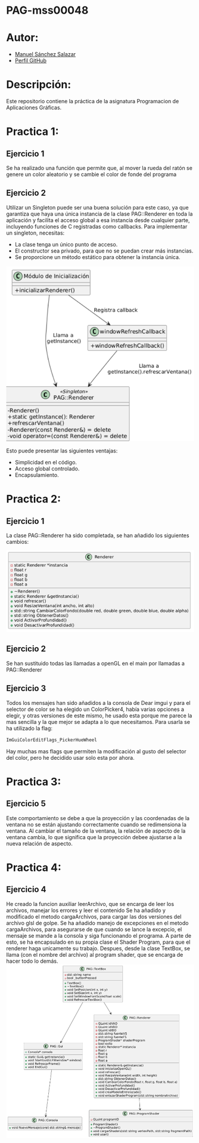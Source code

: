 # PAG-mss00048

# Autor:
- [Manuel Sánchez Salazar](mailto:mss00048@red.ujaen.es)
- [Perfil GitHub](https://github.com/DRUBRoxas/PAG-mss00048)

# Descripción:
Este repositorio contiene la práctica de la asignatura Programacion de Aplicaciones Gráficas.

# Practica 1:
## Ejercicio 1
Se ha realizado una función que permite que, al mover la rueda del ratón se genere un color aleatorio y se cambie el color de fonde del programa
## Ejercicio 2
Utilizar un Singleton puede ser una buena solución para este caso, ya que garantiza que haya una única instancia
de la clase PAG::Renderer en toda la aplicación y facilita el acceso global a esa instancia desde cualquier parte, 
incluyendo funciones de C registradas como callbacks.
Para implementar un singleton, necesitas:
* La clase tenga un único punto de acceso.
* El constructor sea privado, para que no se puedan crear más instancias.
* Se proporcione un método estático para obtener la instancia única.


![UMLSingleton.png](Assets/UMLSingleton.png)

Esto puede presentar las siguientes ventajas:
* Simplicidad en el código.
* Acceso global controlado.
* Encapsulamiento.


# Practica 2:
## Ejercicio 1
La clase PAG::Renderer ha sido completada, se han añadido los siguientes cambios:

![UMLRenderer.png](Assets%2FUMLRenderer.png)

## Ejercicio 2
Se han sustituido todas las llamadas a openGL en el main por llamadas a PAG::Renderer
## Ejercicio 3
Todos los mensajes han sido añadidos a la consola de Dear imgui y para el selector de color
se ha elegido un ColorPicker4, había varias opciones a elegir, y otras versiones de este mismo,
he usado esta porque me parece la mas sencilla y la que mejor se adapta a lo que necesitamos.
Para usarla se ha utilizado la flag:
```cpp
ImGuiColorEditFlags_PickerHueWheel
```
Hay muchas mas flags que permiten la modificación al gusto del selector del color, pero he decidido
usar solo esta por ahora.

# Practica 3:
## Ejercicio 5
Este comportamiento se debe a que la proyección y las coordenadas de la ventana no se están
ajustando correctamente cuando se redimensiona la ventana. Al cambiar el tamaño de la ventana,
la relación de aspecto de la ventana cambia, lo que significa que la proyección debee ajustarse a la nueva relación
de aspecto.

# Practica 4:
## Ejercicio 4
He creado la funcion auxiliar leerArchivo, que se encarga de leer los archivos, manejar los errores y leer el contenido
Se ha añadido y modificado el metodo cargaArchivos, para cargar las dos versiones del archivo glsl de golpe.
Se ha añadido manejo de excepciones en el metodo cargaArchivos, para asegurarse de que cuando se lance la excepcio, el mensaje se mande a la consola
y siga funcionando el programa. A parte de esto, se ha encapsulado en su propia clase el Shader Program, para que el renderer haga unicamente su trabajo.
Despues, desde la clase TextBox, se llama (con el nombre del archivo) al program shader, que se encarga de hacer todo lo demás.
![UMLPractica4.png](Assets%2FUMLPractica4.png)


